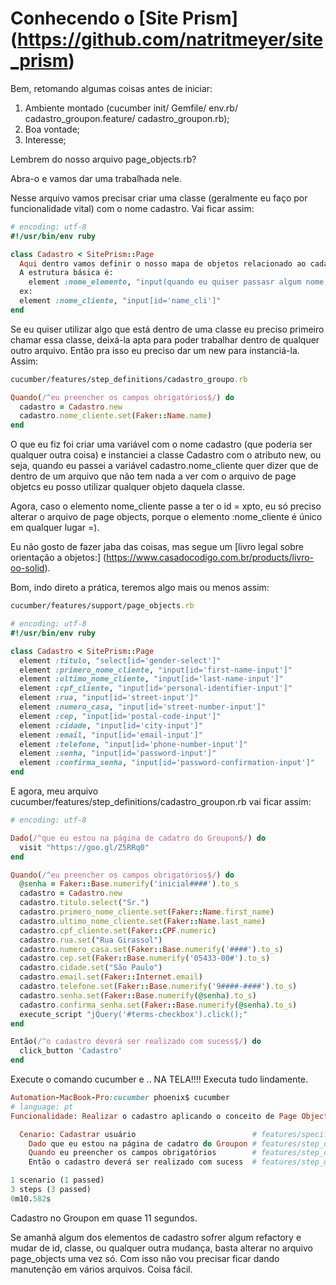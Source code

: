 # Conhecendo o [Site Prism] (https://github.com/natritmeyer/site_prism)

Bem, retomando algumas coisas antes de iniciar:

1. Ambiente montado (cucumber init/ Gemfile/ env.rb/ cadastro_groupon.feature/ cadastro_groupon.rb);
2. Boa vontade;
3. Interesse;

Lembrem do nosso arquivo page_objects.rb?

Abra-o e vamos dar uma trabalhada nele.

Nesse arquivo vamos precisar criar uma classe (geralmente eu faço por funcionalidade vital) com o nome cadastro. Vai ficar assim:

```ruby
# encoding: utf-8
#!/usr/bin/env ruby

class Cadastro < SitePrism::Page
  Aqui dentro vamos definir o nosso mapa de objetos relacionado ao cadastro.
  A estrutura básica é:
    element :nome_elemento, "input(quando eu quiser passasr algum nome, clicar, etc)[css do elemento]"
  ex:
  element :nome_cliente, "input[id='name_cli']"
end
```

Se eu quiser utilizar algo que está dentro de uma classe eu preciso primeiro chamar essa classe, deixá-la apta para poder trabalhar dentro de qualquer outro arquivo. Então pra isso eu preciso dar um new para instanciá-la. Assim:

```ruby
cucumber/features/step_definitions/cadastro_groupo.rb

Quando(/^eu preencher os campos obrigatórios$/) do
  cadastro = Cadastro.new
  cadastro.nome_cliente.set(Faker::Name.name)
end
```

O que eu fiz foi criar uma variável com o nome cadastro (que poderia ser qualquer outra coisa) e instanciei a classe Cadastro com o atributo new, ou seja, quando eu passei a variável cadastro.nome_cliente quer dizer que de dentro de um arquivo que não tem nada a ver com o arquivo de page objetcs eu posso utilizar qualquer objeto daquela classe.

Agora, caso o elemento nome_cliente passe a ter o id =  xpto, eu só preciso alterar o arquivo de page objects, porque o elemento :nome_cliente é único em qualquer lugar =).

Eu não gosto de fazer jaba das coisas, mas segue um [livro legal sobre orientação a objetos:] (https://www.casadocodigo.com.br/products/livro-oo-solid).

Bom, indo direto a prática, teremos algo mais ou menos assim:

```ruby
cucumber/features/support/page_objects.rb

# encoding: utf-8
#!/usr/bin/env ruby

class Cadastro < SitePrism::Page
  element :titulo, "select[id='gender-select']"
  element :primero_nome_cliente, "input[id='first-name-input']"
  element :ultimo_nome_cliente, "input[id='last-name-input']"
  element :cpf_cliente, "input[id='personal-identifier-input']"
  element :rua, "input[id='street-input']"
  element :numero_casa, "input[id='street-number-input']"
  element :cep, "input[id='postal-code-input']"
  element :cidade, "input[id='city-input']"
  element :email, "input[id='email-input']"
  element :telefone, "input[id='phone-number-input']"
  element :senha, "input[id='password-input']"
  element :confirma_senha, "input[id='password-confirmation-input']"
end
```

E agora, meu arquivo cucumber/features/step_definitions/cadastro_groupon.rb vai ficar assim:

```ruby
# encoding: utf-8

Dado(/^que eu estou na página de cadatro do Groupon$/) do
  visit "https://goo.gl/Z5RRq0"
end

Quando(/^eu preencher os campos obrigatórios$/) do
  @senha = Faker::Base.numerify('inicial####').to_s
  cadastro = Cadastro.new
  cadastro.titulo.select("Sr.")
  cadastro.primero_nome_cliente.set(Faker::Name.first_name)
  cadastro.ultimo_nome_cliente.set(Faker::Name.last_name)
  cadastro.cpf_cliente.set(Faker::CPF.numeric)
  cadastro.rua.set("Rua Girassol")
  cadastro.numero_casa.set(Faker::Base.numerify('####').to_s)
  cadastro.cep.set(Faker::Base.numerify('05433-00#').to_s)
  cadastro.cidade.set("São Paulo")
  cadastro.email.set(Faker::Internet.email)
  cadastro.telefone.set(Faker::Base.numerify('9####-####').to_s)
  cadastro.senha.set(Faker::Base.numerify(@senha).to_s)
  cadastro.confirma_senha.set(Faker::Base.numerify(@senha).to_s)
  execute_script "jQuery('#terms-checkbox').click();"
end

Então(/^o cadastro deverá ser realizado com sucess$/) do
  click_button 'Cadastro'
end
```

Execute o comando cucumber e .. NA TELA!!!! Executa tudo lindamente.

```ruby
Automation-MacBook-Pro:cucumber phoenix$ cucumber
# language: pt
Funcionalidade: Realizar o cadastro aplicando o conceito de Page Objects

  Cenario: Cadastrar usuário                          # features/specifications/cadastro_groupon.feature:5
    Dado que eu estou na página de cadatro do Groupon # features/step_definitions/cadastro_groupon.rb:3
    Quando eu preencher os campos obrigatórios        # features/step_definitions/cadastro_groupon.rb:7
    Então o cadastro deverá ser realizado com sucess  # features/step_definitions/cadastro_groupon.rb:25

1 scenario (1 passed)
3 steps (3 passed)
0m10.582s
```

Cadastro no Groupon em quase 11 segundos.

Se amanhã algum dos elementos de cadastro sofrer algum refactory e mudar de id, classe, ou qualquer outra mudança, basta alterar no arquivo page_objects uma vez só. Com isso não vou precisar ficar dando manutenção em vários arquivos. Coisa fácil.
